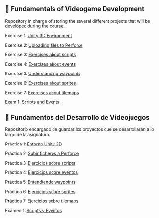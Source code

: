 ## 👾 Fundamentals of Videogame Development
Repository in charge of storing the several different projects that will be developed during the course.

Exercise 1: [Unity 3D Environment](https://github.com/Aitor-Ventura/FDV_P1)

Exercise 2: [Uploading files to Perforce](https://github.com/Aitor-Ventura/FDV_P2)

Exercise 3: [Exercises about scripts](https://github.com/Aitor-Ventura/FDV_EjerciciosScripts)

Exercise 4: [Exercises about events](https://github.com/Aitor-Ventura/FDV_Events)

Exercise 5: [Understanding waypoints](https://github.com/Aitor-Ventura/FDV_Waypoints)

Exercise 6: [Exercises about sprites](https://github.com/Aitor-Ventura/FDV_Sprites)

Exercise 7: [Exercises about tilemaps](https://github.com/Aitor-Ventura/FDV_Tilemaps)

Exam 1: [Scripts and Events](https://github.com/Aitor-Ventura/FDV_Examen1)

## 🤖 Fundamentos del Desarrollo de Videojuegos
Repositorio encargado de guardar los proyectos que se desarrollarán a lo largo de la asignatura.

Práctica 1: [Entorno Unity 3D](https://github.com/Aitor-Ventura/FDV_P1)

Práctica 2: [Subir ficheros a Perforce](https://github.com/Aitor-Ventura/FDV_P2)

Práctica 3: [Ejercicios sobre scripts](https://github.com/Aitor-Ventura/FDV_EjerciciosScripts)

Práctica 4: [Ejercicios sobre eventos](https://github.com/Aitor-Ventura/FDV_Events)

Práctica 5: [Entendiendo waypoints](https://github.com/Aitor-Ventura/FDV_Waypoints)

Práctica 6: [Ejercicios sobre sprites](https://github.com/Aitor-Ventura/FDV_Sprites)

Práctica 7: [Ejercicios sobre tilemaps](https://github.com/Aitor-Ventura/FDV_Tilemaps)

Examen 1: [Scripts y Eventos](https://github.com/Aitor-Ventura/FDV_Examen1)
